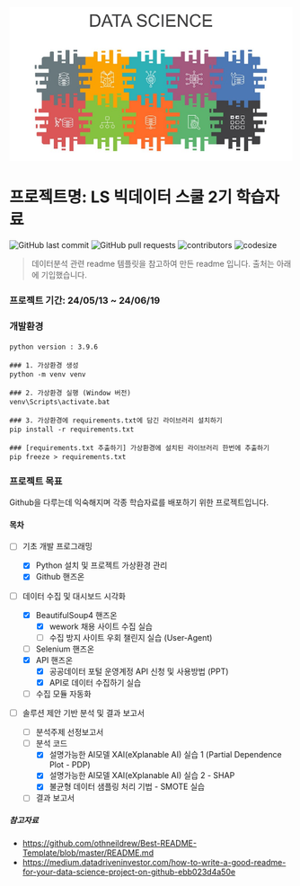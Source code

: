 ![img](https://github.com/pragyy/datascience-readme-template/blob/main/Headerheader.jpg)

# 프로젝트명: LS 빅데이터 스쿨 2기 학습자료

![GitHub last commit](https://img.shields.io/github/last-commit/woongkiKim/LS_bigdata_school_2)
![GitHub pull requests](https://img.shields.io/github/issues-pr/woongkiKim/LS_bigdata_school_2)
![contributors](https://img.shields.io/github/contributors/woongkiKim/LS_bigdata_school_2)
![codesize](https://img.shields.io/github/languages/code-size/woongkiKim/LS_bigdata_school_2)

> 데이터분석 관련 readme 템플릿을 참고하여 만든 readme 입니다. 출처는 아래에 기입했습니다.

### 프로젝트 기간: 24/05/13 ~ 24/06/19

### 개발환경

```
python version : 3.9.6

### 1. 가상환경 생성
python -m venv venv

### 2. 가상환경 실행 (Window 버전)
venv\Scripts\activate.bat

### 3. 가상환경에 requirements.txt에 담긴 라이브러리 설치하기
pip install -r requirements.txt

### [requirements.txt 추출하기] 가상환경에 설치된 라이브러리 한번에 추출하기
pip freeze > requirements.txt

```

### 프로젝트 목표

Github을 다루는데 익숙해지며 각종 학습자료를 배포하기 위한 프로젝트입니다.

#### 목차

- [ ] 기초 개발 프로그래밍

  - [x] Python 설치 및 프로젝트 가상환경 관리
  - [x] Github 핸즈온

- [ ] 데이터 수집 및 대시보드 시각화

  - [x] BeautifulSoup4 핸즈온
    - [x] wework 채용 사이트 수집 실습
    - [ ] 수집 방지 사이트 우회 챌린지 실습 (User-Agent)
  - [ ] Selenium 핸즈온
  - [x] API 핸즈온
    - [x] 공공데이터 포털 운영계정 API 신청 및 사용방법 (PPT)
    - [x] API로 데이터 수집하기 실습
  - [ ] 수집 모듈 자동화

- [ ] 솔루션 제안 기반 분석 및 결과 보고서

  - [ ] 분석주제 선정보고서
  - [ ] 분석 코드
    - [x] 설명가능한 AI모델 XAI(eXplanable AI) 실습 1 (Partial Dependence Plot - PDP)
    - [x] 설명가능한 AI모델 XAI(eXplanable AI) 실습 2 - SHAP
    - [x] 불균형 데이터 샘플링 처리 기법 - SMOTE 실습
  - [ ] 결과 보고서

##### 참고자료

- https://github.com/othneildrew/Best-README-Template/blob/master/README.md
- https://medium.datadriveninvestor.com/how-to-write-a-good-readme-for-your-data-science-project-on-github-ebb023d4a50e
